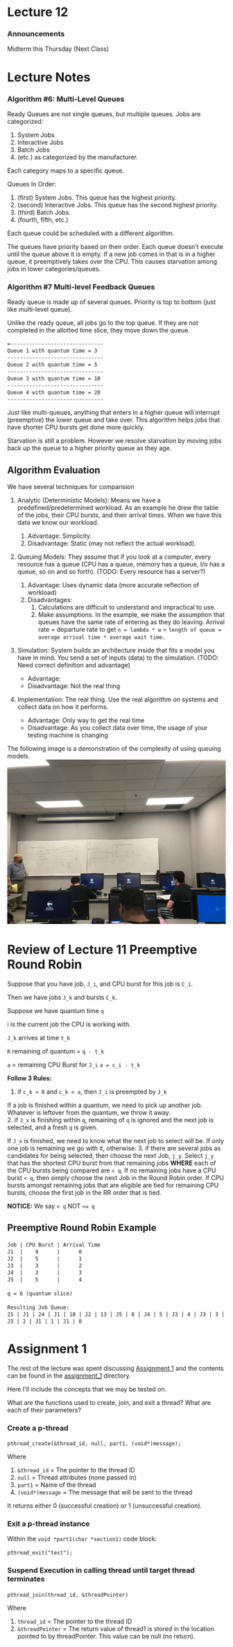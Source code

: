 # Lecture 12

### Announcements
Midterm this Thursday (Next Class)

# Lecture Notes
### Algorithm #6: Multi-Level Queues 
Ready Queues are not single queues, but multiple queues. 
Jobs are categorized:
1. System Jobs
2. Interactive Jobs
3. Batch Jobs
4. (etc.) as categorized by the manufacturer. 

Each category maps to a specific queue.

Queues In Order:
1. (first) System Jobs. This queue has the highest priority. 
2. (second) Interactive Jobs. This queue has the second highest priority. 
3. (third) Batch Jobs.
4. (fourth, fifth, etc.) 

Each queue could be scheduled with a different algorithm.

The queues have priority based on their order. Each queue doesn't execute until the queue above it is empty. If a new job comes in that is in a higher queue, it preemptively takes over the CPU. This causes starvation among jobs in lower  categories/queues.

### Algorithm #7 Multi-level Feedback Queues
Ready queue is made up of several queues. Priority is top to bottom (just like multi-level queue).

Unlike the ready queue, all jobs go to the top queue. If they are not completed in the allotted time slice, they move down the queue.

```
=------------------------------
Queue 1 with quantum time = 3
-------------------------------
Queue 2 with quantum time = 5
-------------------------------
Queue 3 with quantum time = 10
-------------------------------
Queue 4 with quantum time = 20
-------------------------------
```

Just like multi-queues, anything that enters in a higher queue will interrupt (preemptive) the lower queue and take over. This algorithm helps jobs that have shorter CPU bursts get done more quickly. 

Starvation is still a problem. However we resolve starvation by moving jobs back up the queue to a higher priority queue as they age. 

## Algorithm Evaluation
We have several techniques for comparision
1. Analytic (Deterministic Models): Means we have a predefined/predetermined workload. As an example he drew the table of the jobs, their CPU bursts, and their arrival times. When we have this data we know our workload.
    1. Advantage: Simplicity. 
    2. Disadvantage: Static (may not reflect the actual workload).

2. Queuing Models: They assume that if you look at a computer, every resource has a queue (CPU has a queue, memory has a queue, I/o has a queue, so on and so forth). (TODO: Every resource has a server?)
    1. Advantage: Uses dynamic data (more accurate reflection of workload)
    2. Disadvantages: 
        1. Calculations are difficult to understand and impractical to use.
        2. Make assumptions. In the example, we make the assumption that queues have the same rate of entering as they do leaving. Arrival rate = departure rate to get `n = lambda * w` = `length of queue = average arrival time * average wait time.`
        
3. Simulation: System builds an architecture inside that fits a model you have in mind. You send a set of inputs (data) to the simulation. (TODO: Need correct definition and advantage)
    - Advantage:
    - Disadvantage: Not the real thing

4. Implementation: The real thing. Use the real algorithm on systems and collect data on how it performs. 
    - Advantage: Only way to get the real time
    - Disadvantage: As you collect data over time, the usage of your testing machine is changing
    
    
The following image is a demonstration of the complexity of using queuing models. 
![Queueing Models Demonstration](./imgs/queuing_model_demonstration.jpg)

# Review of Lecture 11 Preemptive Round Robin
Suppose that you have job, `J_i`, and CPU burst for this job is `C_i`.

Then we have jobs `J_k` and bursts `C_k`.

Suppose we have quantum time `q`

i is the current job the CPU is working with.

`J_k` arrives at time `t_k`

`R` remaining of quantum = `q - t_k`

`a` = remaining CPU Burst for `J_i`
`a = c_i - t_k`

**Follow 3 Rules:**
1. if `c_k < R` and `c_k < a`, then `J_i` is preempted by `J_k`

If a job is finished within a quantum, we need to pick up another job. Whatever is leftover from the quantum, we throw it away.  
2. if `J_x` is finishing within `q`, remaining of `q` is ignored and the next job is selected, and a fresh `q` is given. 

If `J_x` is finished, we need to know what the next job to select will be. If only one job is remaining we go with it, otherwise:
3. if there are several jobs as candidates for being selected, then choose the next Job, `j_y`. Select `j_y` that has the shortest CPU burst from that remaining jobs **WHERE** each of the CPU bursts being compared are `< q`. If no remaining jobs have a CPU burst `< q`, then simply choose the next Job in the Round Robin order. If CPU bursts amongst remaining jobs that are eligible are tied for remaining CPU bursts, choose the first job in the RR order that is tied. 

**NOTICE:** We say `< q` NOT `<= q`

## Preemptive Round Robin Example
```
Job | CPU Burst | Arrival Time
J1  |    9      |      0
J2  |    5      |      1
J3  |    3      |      2
J4  |    3      |      3
J5  |    5      |      4

q = 6 (quantum slice)

Resulting Job Queue:
25 | J1 | 24 | J1 | 18 | J2 | 13 | J5 | 8 | J4 | 5 | J3 | 4 | J3 | 3 | J3 | 2 | J1 | 1 | J1 | 0
```

# Assignment 1
The rest of the lecture was spent discussing [Assignment 1](../assignments/assignment_1) and the contents can be found in the [assignment_1](../assignments/assignment_1) directory.

Here I'll include the concepts that we may be tested on. 

What are the functions used to create, join, and exit a thread? What are each of their parameters? 

### Create a p-thread
`pthread_create(&thread_id, null, part1, (void*)message);`

Where

1. `&thread_id` = The pointer to the thread ID
2. `null` = Thread attributes (none passed in)
3. `part1` = Name of the thread
4. `(void*)message` = The message that will be sent to the thread

It returns either 0 (successful creation) or 1 (unsuccessful creation).

### Exit a p-thread instance
Within the `void *part1(char *section1)` code block:

`pthread_exit("test");`

### Suspend Execution in calling thread until target thread terminates
`pthread_join(thread_id, &threadPointer)`

Where

1. `thread_id` = The pointer to the thread ID
2. `&threadPointer` = The return value of thread1 is stored in the location pointed to by threadPointer. This value can be null (no return). 


